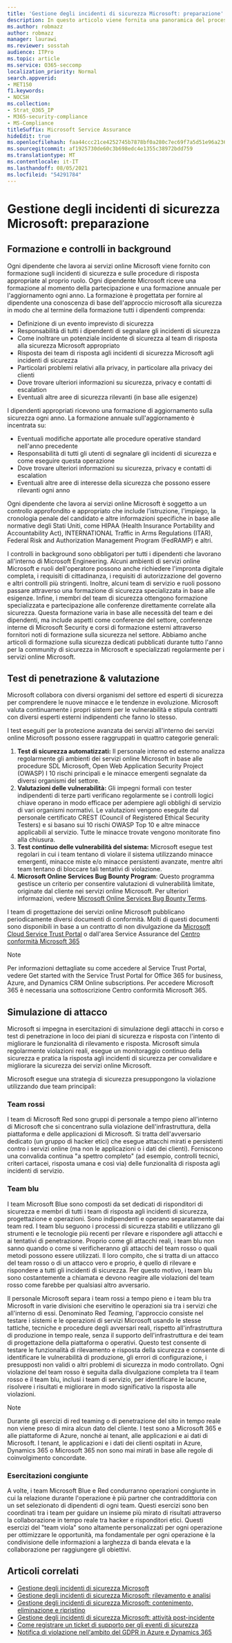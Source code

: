 ```yaml
---
title: 'Gestione degli incidenti di sicurezza Microsoft: preparazione'
description: In questo articolo viene fornita una panoramica del processo di preparazione della gestione degli incidenti di sicurezza nei servizi online Microsoft.
ms.author: robmazz
author: robmazz
manager: laurawi
ms.reviewer: sosstah
audience: ITPro
ms.topic: article
ms.service: O365-seccomp
localization_priority: Normal
search.appverid:
- MET150
f1.keywords:
- NOCSH
ms.collection:
- Strat_O365_IP
- M365-security-compliance
- MS-Compliance
titleSuffix: Microsoft Service Assurance
hideEdit: true
ms.openlocfilehash: faa44ccc21ce4252745b7878bf0a280c7ec69f7a5d51e96a236a68359cf8f4ea
ms.sourcegitcommit: af1925730de60c3b698edc4e1355c38972bdd759
ms.translationtype: MT
ms.contentlocale: it-IT
ms.lasthandoff: 08/05/2021
ms.locfileid: "54291784"
---
```

# <a name="microsoft-security-incident-management-preparation"></a>Gestione degli incidenti di sicurezza Microsoft: preparazione

## <a name="training-and-background-checks"></a>Formazione e controlli in background

Ogni dipendente che lavora ai servizi online Microsoft viene fornito con formazione sugli incidenti di sicurezza e sulle procedure di risposta appropriate al proprio ruolo. Ogni dipendente Microsoft riceve una formazione al momento della partecipazione e una formazione annuale per l'aggiornamento ogni anno. La formazione è progettata per fornire al dipendente una conoscenza di base dell'approccio microsoft alla sicurezza in modo che al termine della formazione tutti i dipendenti comprenda:

- Definizione di un evento imprevisto di sicurezza
- Responsabilità di tutti i dipendenti di segnalare gli incidenti di sicurezza
- Come inoltrare un potenziale incidente di sicurezza al team di risposta alla sicurezza Microsoft appropriato
- Risposta dei team di risposta agli incidenti di sicurezza Microsoft agli incidenti di sicurezza
- Particolari problemi relativi alla privacy, in particolare alla privacy dei clienti
- Dove trovare ulteriori informazioni su sicurezza, privacy e contatti di escalation
- Eventuali altre aree di sicurezza rilevanti (in base alle esigenze)

I dipendenti appropriati ricevono una formazione di aggiornamento sulla sicurezza ogni anno. La formazione annuale sull'aggiornamento è incentrata su:

- Eventuali modifiche apportate alle procedure operative standard nell'anno precedente
- Responsabilità di tutti gli utenti di segnalare gli incidenti di sicurezza e come eseguire questa operazione
- Dove trovare ulteriori informazioni su sicurezza, privacy e contatti di escalation
- Eventuali altre aree di interesse della sicurezza che possono essere rilevanti ogni anno

Ogni dipendente che lavora ai servizi online Microsoft è soggetto a un controllo approfondito e appropriato che include l'istruzione, l'impiego, la cronologia penale del candidato e altre informazioni specifiche in base alle normative degli Stati Uniti, come HIPAA (Health Insurance Portability and Accountability Act), INTERNATIONAL Traffic in Arms Regulations (ITAR), Federal Risk and Authorization Management Program (FedRAMP) e altri.

I controlli in background sono obbligatori per tutti i dipendenti che lavorano all'interno di Microsoft Engineering. Alcuni ambienti di servizi online Microsoft e ruoli dell'operatore possono anche richiedere l'impronta digitale completa, i requisiti di cittadinanza, i requisiti di autorizzazione del governo e altri controlli più stringenti. Inoltre, alcuni team di servizio e ruoli possono passare attraverso una formazione di sicurezza specializzata in base alle esigenze. Infine, i membri del team di sicurezza ottengono formazione specializzata e partecipazione alle conferenze direttamente correlate alla sicurezza. Questa formazione varia in base alle necessità del team e dei dipendenti, ma include aspetti come conferenze del settore, conferenze interne di Microsoft Security e corsi di formazione esterni attraverso fornitori noti di formazione sulla sicurezza nel settore. Abbiamo anche articoli di formazione sulla sicurezza dedicati pubblicati durante tutto l'anno per la community di sicurezza in Microsoft e specializzati regolarmente per i servizi online Microsoft.

## <a name="penetration-testing--assessment"></a>Test di penetrazione & valutazione

Microsoft collabora con diversi organismi del settore ed esperti di sicurezza per comprendere le nuove minacce e le tendenze in evoluzione. Microsoft valuta continuamente i propri sistemi per le vulnerabilità e stipula contratti con diversi esperti esterni indipendenti che fanno lo stesso.

I test eseguiti per la protezione avanzata dei servizi all'interno dei servizi online Microsoft possono essere raggruppati in quattro categorie generali:

1. **Test di sicurezza automatizzati:** Il personale interno ed esterno analizza regolarmente gli ambienti dei servizi online Microsoft in base alle procedure SDL Microsoft, Open Web Application Security Project (OWASP) I 10 rischi principali e le minacce emergenti segnalate da diversi organismi del settore.
2. **Valutazioni delle vulnerabilità:** Gli impegni formali con tester indipendenti di terze parti verificano regolarmente se i controlli logici chiave operano in modo efficace per adempiere agli obblighi di servizio di vari organismi normativi. Le valutazioni vengono eseguite dal personale certificato CREST (Council of Registered Ethical Security Testers) e si basano sui 10 rischi OWASP Top 10 e altre minacce applicabili al servizio. Tutte le minacce trovate vengono monitorate fino alla chiusura.
3. **Test continuo delle vulnerabilità del sistema:** Microsoft esegue test regolari in cui i team tentano di violare il sistema utilizzando minacce emergenti, minacce miste e/o minacce persistenti avanzate, mentre altri team tentano di bloccare tali tentativi di violazione.
4. **Microsoft Online Services Bug Bounty Program**: Questo programma gestisce un criterio per consentire valutazioni di vulnerabilità limitate, originate dal cliente nei servizi online Microsoft. Per ulteriori informazioni, vedere [Microsoft Online Services Bug Bounty Terms](https://www.microsoft.com/msrc/bounty-terms).

I team di progettazione dei servizi online Microsoft pubblicano periodicamente diversi documenti di conformità. Molti di questi documenti sono disponibili in base a un contratto di non divulgazione da [Microsoft Cloud Service Trust Portal](https://aka.ms/STP) o dall'area Service Assurance del [Centro conformità Microsoft 365](https://compliance.office.com)

>[!NOTE]
>Per informazioni dettagliate su come accedere al Service Trust Portal, vedere Get started with the Service Trust Portal for Office 365 for business, Azure, and Dynamics CRM Online subscriptions. Per accedere Microsoft 365 è necessaria una sottoscrizione Centro conformità Microsoft 365.

## <a name="attack-simulation"></a>Simulazione di attacco

Microsoft si impegna in esercitazioni di simulazione degli attacchi in corso e test di penetrazione in loco dei piani di sicurezza e risposta con l'intento di migliorare le funzionalità di rilevamento e risposta. Microsoft simula regolarmente violazioni reali, esegue un monitoraggio continuo della sicurezza e pratica la risposta agli incidenti di sicurezza per convalidare e migliorare la sicurezza dei servizi online Microsoft.

Microsoft esegue una strategia di sicurezza presuppongono la violazione utilizzando due team principali:

### <a name="red-teams"></a>Team rossi

I team di Microsoft Red sono gruppi di personale a tempo pieno all'interno di Microsoft che si concentrano sulla violazione dell'infrastruttura, della piattaforma e delle applicazioni di Microsoft. Si tratta dell'avversario dedicato (un gruppo di hacker etici) che esegue attacchi mirati e persistenti contro i servizi online (ma non le applicazioni o i dati dei clienti). Forniscono una convalida continua "a spettro completo" (ad esempio, controlli tecnici, criteri cartacei, risposta umana e così via) delle funzionalità di risposta agli incidenti di servizio.

### <a name="blue-teams"></a>Team blu

I team Microsoft Blue sono composti da set dedicati di risponditori di sicurezza e membri di tutti i team di risposta agli incidenti di sicurezza, progettazione e operazioni. Sono indipendenti e operano separatamente dai team red. I team blu seguono i processi di sicurezza stabiliti e utilizzano gli strumenti e le tecnologie più recenti per rilevare e rispondere agli attacchi e ai tentativi di penetrazione. Proprio come gli attacchi reali, i team blu non sanno quando o come si verificheranno gli attacchi del team rosso o quali metodi possono essere utilizzati. Il loro compito, che si tratta di un attacco del team rosso o di un attacco vero e proprio, è quello di rilevare e rispondere a tutti gli incidenti di sicurezza. Per questo motivo, i team blu sono costantemente a chiamata e devono reagire alle violazioni del team rosso come farebbe per qualsiasi altro avversario.

Il personale Microsoft separa i team rossi a tempo pieno e i team blu tra Microsoft in varie divisioni che eservitino le operazioni sia tra i servizi che all'interno di essi. Denominato Red *Teaming,* l'approccio consiste nel testare i sistemi e le operazioni di servizi Microsoft usando le stesse tattiche, tecniche e procedure degli avversari reali, rispetto all'infrastruttura di produzione in tempo reale, senza il supporto dell'infrastruttura e dei team di progettazione della piattaforma o operativi. Questo test consente di testare le funzionalità di rilevamento e risposta della sicurezza e consente di identificare le vulnerabilità di produzione, gli errori di configurazione, i presupposti non validi o altri problemi di sicurezza in modo controllato. Ogni violazione del team rosso è seguita dalla divulgazione completa tra il team rosso e il team blu, inclusi i team di servizio, per identificare le lacune, risolvere i risultati e migliorare in modo significativo la risposta alle violazioni.

>[!NOTE]
>Durante gli esercizi di red teaming o di penetrazione del sito in tempo reale non viene preso di mira alcun dato del cliente. I test sono a Microsoft 365 e alle piattaforme di Azure, nonché ai tenant, alle applicazioni e ai dati di Microsoft. I tenant, le applicazioni e i dati dei clienti ospitati in Azure, Dynamics 365 o Microsoft 365 non sono mai mirati in base alle regole di coinvolgimento concordate.

### <a name="joint-exercises"></a>Esercitazioni congiunte

A volte, i team Microsoft Blue e Red condurranno operazioni congiunte in cui la relazione durante l'operazione è più partner che contraddittoria con un set selezionato di dipendenti di ogni team. Questi esercizi sono ben coordinati tra i team per guidare un insieme più mirato di risultati attraverso la collaborazione in tempo reale tra hacker e risponditori etici. Questi esercizi del "team viola" sono altamente personalizzati per ogni operazione per ottimizzare le opportunità, ma fondamentale per ogni operazione è la condivisione delle informazioni a larghezza di banda elevata e la collaborazione per raggiungere gli obiettivi.

## <a name="related-articles"></a>Articoli correlati

- [Gestione degli incidenti di sicurezza Microsoft](assurance-security-incident-management.md)
- [Gestione degli incidenti di sicurezza Microsoft: rilevamento e analisi](assurance-sim-detection-analysis.md)
- [Gestione degli incidenti di sicurezza Microsoft: contenimento, eliminazione e ripristino](assurance-sim-containment-eradication-recovery.md)
- [Gestione degli incidenti di sicurezza Microsoft: attività post-incidente](assurance-sim-post-incident-activity.md)
- [Come registrare un ticket di supporto per gli eventi di sicurezza](/azure/security/fundamentals/event-support-ticket)
- [Notifica di violazione nell'ambito del GDPR in Azure e Dynamics 365](/compliance/regulatory/gdpr-breach-azure-dynamics)